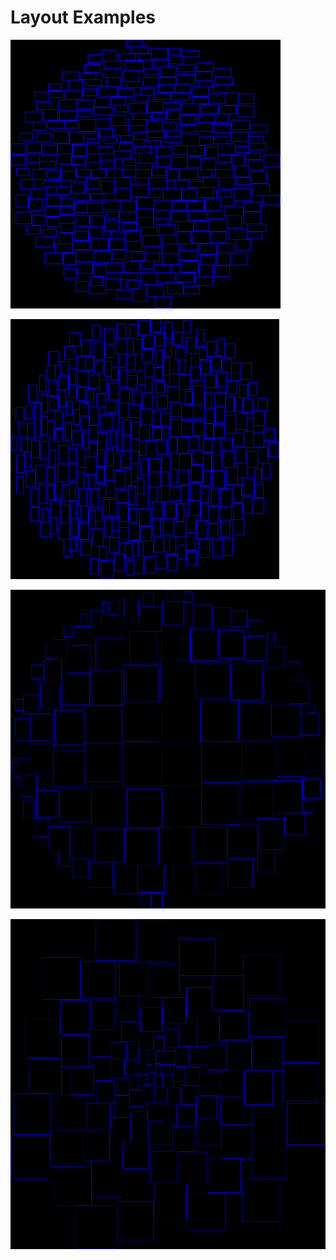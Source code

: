 # Layout Examples

![300 small rectangles (width more than height)](examples/300%20small%20rectangles%20(width%20more%20than%20height).bmp)

![300 small rectangles (heigth more than width)](examples/300%20small%20rectangles%20(height%20more%20than%20width).bmp)

![100 rectangles from big to small](examples/100%20rectangles%20from%20big%20to%20small.bmp)

![100 rectangles from small to big](examples/100%20rectangles%20from%20small%20to%20big.bmp)